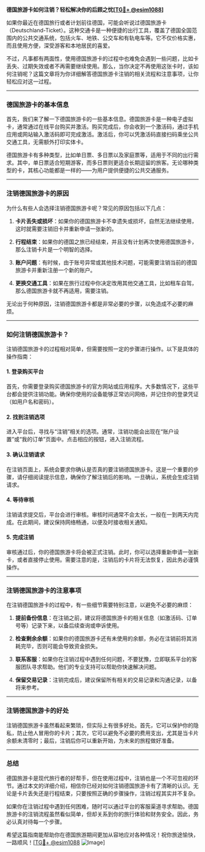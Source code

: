 **德国旅游卡如何注销？轻松解决你的后顾之忧[[TG💪+ @esim1088](https://t.me/s/esim1088)]**

如果你最近在德国旅行或者计划前往德国，可能会听说过德国旅游卡（Deutschland-Ticket）。这种交通卡是一种便捷的出行工具，覆盖了德国全国范围内的公共交通系统，包括火车、地铁、公交车和有轨电车等。它不仅价格实惠，而且使用方便，深受游客和本地居民的喜爱。

不过，凡事都有两面性，使用德国旅游卡的过程中也难免会遇到一些问题，比如卡丢失、过期失效或者不再需要继续使用。那么，当你决定不再使用这张卡时，该如何注销呢？这篇文章将为你详细解答德国旅游卡注销的相关流程和注意事项，让你轻松应对这一过程。

---

### 德国旅游卡的基本信息

首先，我们来了解一下德国旅游卡的一些基本信息。德国旅游卡是一种电子虚拟卡，通常通过在线平台购买并激活。购买完成后，你会收到一个激活码，通过手机应用或网站输入激活码即可完成激活。激活后，你可以凭激活码直接扫码乘坐公共交通工具，无需额外打印实体卡。

德国旅游卡有多种类型，比如单日票、多日票以及家庭票等，适用于不同的出行需求。其中，单日票适合短期游客，而多日票则更适合长期逗留的旅客。无论哪种类型的卡，其核心功能都是一样的——为用户提供便捷的公共交通服务。

---

### 注销德国旅游卡的原因

为什么有些人会选择注销德国旅游卡呢？常见的原因包括以下几点：

1. **卡片丢失或损坏**：如果你的德国旅游卡不幸遗失或损坏，自然无法继续使用，这时就需要注销旧卡并重新申请一张新的。
   
2. **行程结束**：如果你的德国之旅已经结束，并且没有计划再次使用德国旅游卡，那么注销卡片是一个明智的选择。

3. **账户问题**：有时候，由于账号异常或其他技术问题，可能需要注销当前的德国旅游卡并重新注册一个新的账户。

4. **更换交通工具**：如果在旅行过程中你决定改用其他交通工具，比如租车自驾，那么德国旅游卡就不再适用，需要注销。

无论出于何种原因，注销德国旅游卡都是非常必要的步骤，以免造成不必要的麻烦。

---

### 如何注销德国旅游卡？

注销德国旅游卡的过程相对简单，但需要按照一定的步骤进行操作。以下是具体的操作指南：

#### 1. 登录购买平台

首先，你需要登录购买德国旅游卡的官方网站或应用程序。大多数情况下，这些平台都会提供注销功能。确保你使用的设备能够正常访问网络，并记住你的登录凭证（如用户名和密码）。

#### 2. 找到注销选项

进入平台后，寻找与“注销”相关的选项。通常，注销功能会出现在“账户设置”或“我的订单”页面中。点击相应的按钮，进入注销流程。

#### 3. 确认注销请求

在注销页面上，系统会要求你确认是否真的要注销德国旅游卡。这是一个重要的步骤，请仔细阅读提示信息，确保你了解注销后的影响。一旦确认，系统会生成注销请求。

#### 4. 等待审核

注销请求提交后，平台会进行审核。审核时间通常不会太长，一般在一到两天内完成。在此期间，建议保持网络畅通，以便及时接收相关通知。

#### 5. 完成注销

审核通过后，你的德国旅游卡将会被正式注销。此时，你可以选择重新申请一张新卡，或者直接停止使用。需要注意的是，注销后的卡片将无法恢复，因此务必谨慎操作。

---

### 注销德国旅游卡的注意事项

在注销德国旅游卡的过程中，有一些细节需要特别注意，以避免不必要的麻烦：

1. **提前备份信息**：在注销之前，建议将德国旅游卡的相关信息（如激活码、订单号等）记录下来，以备后续查询或申诉使用。

2. **检查剩余余额**：如果你的德国旅游卡还有未使用的余额，务必在注销前将其消耗完毕，否则可能会导致资金损失。

3. **联系客服**：如果你在注销过程中遇到任何问题，不要犹豫，立即联系平台的客服团队寻求帮助。他们的专业支持可以帮助你快速解决问题。

4. **保留交易记录**：注销完成后，建议保留所有相关的交易记录和沟通记录，以备将来参考。

---

### 注销德国旅游卡的好处

注销德国旅游卡虽然看起来繁琐，但实际上有很多好处。首先，它可以保护你的隐私，防止他人冒用你的卡片；其次，它可以避免不必要的费用支出，尤其是当卡片余额未清零时；最后，注销后你可以重新开始，为未来的旅程做好准备。

---

### 总结

德国旅游卡是现代旅行者的好帮手，但在使用过程中，注销也是一个不可忽视的环节。通过本文的详细介绍，相信你已经对如何注销德国旅游卡有了清晰的认识。无论是卡片丢失还是行程结束，只要按照正确的步骤操作，注销过程其实并不复杂。

如果你在注销过程中遇到任何困难，随时可以通过平台的客服渠道寻求帮助。德国旅游卡的注销流程虽然看似简单，但却关系到你的旅行体验和财务安全。因此，务必认真对待每一个步骤。

希望这篇指南能帮助你在德国旅游期间更加从容地应对各种情况！祝你旅途愉快，一路顺风！[[TG💪+ @esim1088](https://t.me/s/esim1088) ![Image](https://i.postimg.cc/4NQfJmqS/Snipaste-2025-05-13-00-14-12.png)]